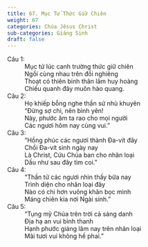```yaml
---
title: 67. Mục Tử Thức Giữ Chiên
weight: 67
categories: Chúa Jêsus Christ
sub-categories: Giáng Sinh
draft: false
---
```

<dl><dt>Câu 1:</dt><dd data-verse="1">Mục tử lúc canh trường thức giữ chiên <br/>Ngồi cùng nhau trên đồi nghiêng <br/>Thoạt có thiên binh thân lâm huy hoàng <br/>Chiếu quanh đây muôn hào quang. </dd><dt>Câu 2:</dt><dd data-verse="2">Họ khiếp bỗng nghe thần sứ nhủ khuyên <br/>“Đừng sợ chi, nên bình yên! <br/>Này, phước âm ta rao cho mọi người <br/>Các ngươi hôm nay cùng vui.” </dd><dt>Câu 3:</dt><dd data-verse="3">“Hồng phúc các ngươi thành Đa-vít đây <br/>Chồi Đa-vít sinh ngày nay <br/>Là Christ, Cứu Chúa ban cho nhân loại <br/>Dấu như sau đây tìm coi.” </dd><dt>Câu 4:</dt><dd data-verse="4">“Thần tử các ngươi nhìn thấy bữa nay <br/>Trình diện cho nhân loại đây <br/>Nào có chi hơn vuông khăn bọc mình <br/>Máng chiên kia nơi Ngài sinh.” </dd><dt>Câu 5:</dt><dd data-verse="5">“Tụng mỹ Chúa trên trời cả sáng danh <br/>Địa hạ an vui bình thanh <br/>Hạnh phước giáng lâm nay trên nhân loại <br/>Mãi tươi vui không hề phai.” </dd></dl>